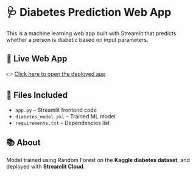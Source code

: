 # 🩺 Diabetes Prediction Web App

This is a machine learning web app built with Streamlit that predicts whether a person is diabetic based on input parameters.

## 🔗 Live Web App

👉 [Click here to open the deployed app](https://diabetes-predictor-uqhnfja96qnpqcxpjuepyn.streamlit.app/)

## 📂 Files Included

- `app.py` – Streamlit frontend code
- `diabetes_model.pkl` – Trained ML model
- `requirements.txt` – Dependencies list

## 📚 About

Model trained using Random Forest on the **Kaggle diabetes dataset**, and deployed with **Streamlit Cloud**.
